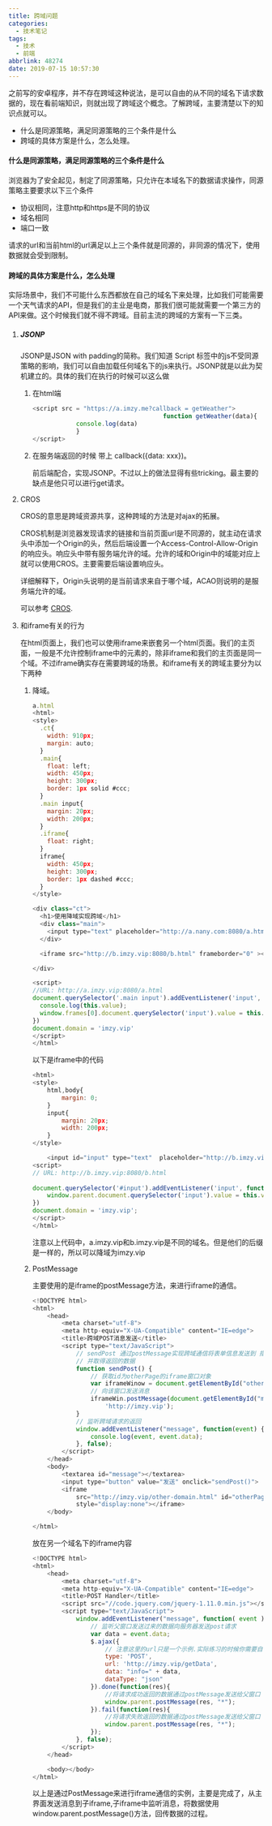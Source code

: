 ```yaml
---
title: 跨域问题
categories:
  - 技术笔记
tags:
  - 技术
  - 前端
abbrlink: 48274
date: 2019-07-15 10:57:30
---
```


之前写的安卓程序，并不存在跨域这种说法，是可以自由的从不同的域名下请求数据的，现在看前端知识，则就出现了跨域这个概念。了解跨域，主要清楚以下的知识点就可以。

- 什么是同源策略，满足同源策略的三个条件是什么
- 跨域的具体方案是什么，怎么处理。

#### 什么是同源策略，满足同源策略的三个条件是什么

浏览器为了安全起见，制定了同源策略，只允许在本域名下的数据请求操作，同源策略主要要求以下三个条件

- 协议相同，注意http和https是不同的协议
- 域名相同
- 端口一致

请求的url和当前html的url满足以上三个条件就是同源的，非同源的情况下，使用数据就会受到限制。

#### 跨域的具体方案是什么，怎么处理

实际场景中，我们不可能什么东西都放在自己的域名下来处理，比如我们可能需要一个天气请求的API，但是我们的主业是电商，那我们很可能就需要一个第三方的API来做。这个时候我们就不得不跨域。目前主流的跨域的方案有一下三类。

1. ##### JSONP

	JSONP是JSON with padding的简称。我们知道 Script 标签中的js不受同源策略的影响，我们可以自由加载任何域名下的js来执行。JSONP就是以此为契机建立的。具体的我们在执行的时候可以这么做

	1. 在html端

		```javascript
		<script src = "https://a.imzy.me?callback = getWeather">
										    function getWeather(data){
			        console.log(data)
				    }
		</script>
		```

	2. 在服务端返回的时候  带上 callback({data: xxx})。

		前后端配合，实现JSONP。不过以上的做法显得有些tricking。最主要的缺点是他只可以进行get请求。

2. CROS

	CROS的意思是跨域资源共享，这种跨域的方法是对ajax的拓展。

	CROS机制是浏览器发现请求的链接和当前页面url是不同源的，就主动在请求头中添加一个Origin的头，然后后端设置一个Access-Control-Allow-Origin的响应头。响应头中带有服务端允许的域。允许的域和Origin中的域能对应上就可以使用CROS。主要需要后端设置响应头。

	详细解释下，Origin头说明的是当前请求来自于哪个域，ACAO则说明的是服务端允许的域。

	可以参考  [CROS](http://javascript.ruanyifeng.com/bom/cors.html).

3. 和iframe有关的行为

	在html页面上，我们也可以使用iframe来嵌套另一个html页面。我们的主页面，一般是不允许控制iframe中的元素的，除非iframe和我们的主页面是同一个域。不过iframe确实存在需要跨域的场景。和iframe有关的跨域主要分为以下两种

	1. 降域。

		```javascript
		a.html
		<html>
		<style>
		  .ct{
		    width: 910px;
		    margin: auto;
		  }
		  .main{
		    float: left;
		    width: 450px;
		    height: 300px;
		    border: 1px solid #ccc;
		  }
		  .main input{
		    margin: 20px;
		    width: 200px;
		  }
		  .iframe{
		    float: right;
		  }
		  iframe{
		    width: 450px;
		    height: 300px;
		    border: 1px dashed #ccc;
		  }
		</style>
		
		<div class="ct">
		  <h1>使用降域实现跨域</h1>
		  <div class="main">
		    <input type="text" placeholder="http://a.nany.com:8080/a.html">
		  </div>
		
		  <iframe src="http://b.imzy.vip:8080/b.html" frameborder="0" ></iframe>
		
		</div>
		
		<script>
		//URL: http://a.imzy.vip:8080/a.html
		document.querySelector('.main input').addEventListener('input', function(){
		  console.log(this.value);
		  window.frames[0].document.querySelector('input').value = this.value;
		})
		document.domain = 'imzy.vip'
		</script>
		</html>
		```

		以下是iframe中的代码

		```javascript
		<html>
		<style>
		    html,body{
		        margin: 0;
		    }
		    input{
		        margin: 20px;
		        width: 200px;
		    }
		</style>
		
		    <input id="input" type="text"  placeholder="http://b.imzy.vip:8080/b.html">
		<script>
		// URL: http://b.imzy.vip:8080/b.html
		 
		document.querySelector('#input').addEventListener('input', function(){
		    window.parent.document.querySelector('input').value = this.value;
		})
		document.domain = 'imzy.vip';
		</script>
		</html>
		```

		注意以上代码中，a.imzy.vip和b.imzy.vip是不同的域名。但是他们的后缀是一样的，所以可以降域为imzy.vip

	2. PostMessage

		主要使用的是iframe的postMessage方法，来进行iframe的通信。

		```javascript
		<!DOCTYPE html>
		<html>
		    <head>
		        <meta charset="utf-8">
		        <meta http-equiv="X-UA-Compatible" content="IE=edge">
		        <title>跨域POST消息发送</title>
		        <script type="text/JavaScript">    
		            // sendPost 通过postMessage实现跨域通信将表单信息发送到 指定的域名上,
		            // 并取得返回的数据    
		            function sendPost() {        
		                // 获取id为otherPage的iframe窗口对象        
		                var iframeWinow = document.getElementById("otherPage").contentWindow;        
		                // 向该窗口发送消息        
		                iframeWin.postMessage(document.getElementById("message").value, 
		                    'http://imzy.vip');    
		            }    
		            // 监听跨域请求的返回    
		            window.addEventListener("message", function(event) {        
		                console.log(event, event.data);    
		            }, false);
		        </script>
		    </head>
		    <body> 
		        <textarea id="message"></textarea> 
		        <input type="button" value="发送" onclick="sendPost()"> 
		        <iframe
		            src="http://imzy.vip/other-domain.html" id="otherPage"
		            style="display:none"></iframe>
		    </body>
		
		</html>
		```

		放在另一个域名下的iframe内容 

		```javascript
		<!DOCTYPE html>
		<html>
		    <head>
		        <meta charset="utf-8">
		        <meta http-equiv="X-UA-Compatible" content="IE=edge">
		        <title>POST Handler</title>
		        <script src="//code.jquery.com/jquery-1.11.0.min.js"></script>
		        <script type="text/JavaScript">
		            window.addEventListener("message", function( event ) {
		                // 监听父窗口发送过来的数据向服务器发送post请求
		                var data = event.data;
		                $.ajax({
		                    // 注意这里的url只是一个示例.实际练习的时候你需要自己想办法提供		
		                    type: 'POST', 
		                    url: 'http://imzy.vip/getData',
		                    data: "info=" + data,
		                    dataType: "json"
		                }).done(function(res){        
		                    //将请求成功返回的数据通过postMessage发送给父窗口        
		                    window.parent.postMessage(res, "*");    
		                }).fail(function(res){        
		                    //将请求失败返回的数据通过postMessage发送给父窗口        
		                    window.parent.postMessage(res, "*");    
		                });
		            }, false);
		        </script>
		    </head>
		
		    <body></body>
		</html>
		```

		以上是通过PostMessage来进行iframe通信的实例，主要是完成了，从主界面发送消息到子iframe,子iframe中监听消息，将数据使用window.parent.postMessage()方法，回传数据的过程。